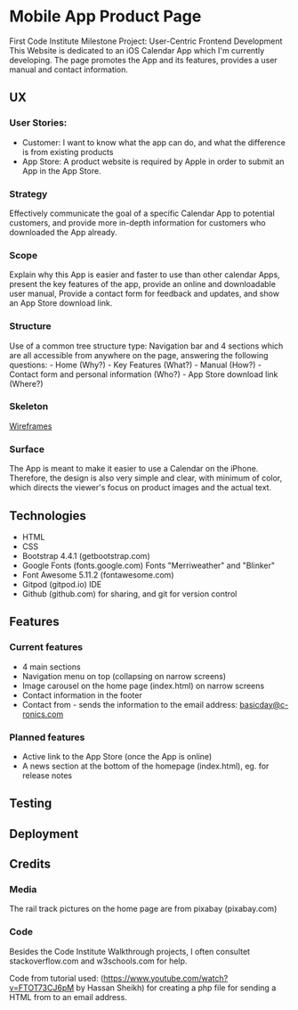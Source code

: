 # Mobile App Product Page

First Code Institute Milestone Project: User-Centric Frontend Development
This Website is dedicated to an iOS Calendar App which I'm currently developing. The page promotes the App and its features, provides a user manual and contact information.

## UX
### User Stories:
- Customer: I want to know what the app can do, and what the difference is from existing products
- App Store: A product website is required by Apple in order to submit an App in the App Store.

### Strategy
Effectively communicate the goal of a specific Calendar App to potential customers, and provide more in-depth information for customers who downloaded the App already.

### Scope
Explain why this App is easier and faster to use than other calendar Apps, present the key features of the app, provide an online and downloadable user manual, Provide a contact form for feedback and updates, and show an App Store download link. 

### Structure
Use of a common tree structure type: Navigation bar and 4 sections which are all accessible from anywhere on the page, answering the following questions: - Home (Why?) - Key Features (What?) - Manual  (How?) - Contact form and personal information (Who?) - App Store download link (Where?)

### Skeleton
[Wireframes](/Wireframes.pdf)

### Surface
The App is meant to make it easier to use a Calendar on the iPhone. Therefore, the design is also very simple and clear, with minimum of color, which directs the viewer's focus on product images and the actual text.

## Technologies

- HTML
- CSS
- Bootstrap 4.4.1 (getbootstrap.com)
- Google Fonts (fonts.google.com) Fonts "Merriweather" and "Blinker"
- Font Awesome 5.11.2 (fontawesome.com)
- Gitpod (gitpod.io) IDE
- Github (github.com) for sharing, and git for version control

## Features

### Current features

- 4 main sections
- Navigation menu on top (collapsing on narrow screens)
- Image carousel on the home page (index.html) on narrow screens
- Contact information in the footer
- Contact from - sends the information to the email address: basicday@c-ronics.com

### Planned features

- Active link to the App Store (once the App is online)
- A news section at the bottom of the homepage (index.html), eg. for release notes

## Testing

## Deployment


## Credits

### Media

The rail track pictures on the home page are from pixabay (pixabay.com)

### Code

Besides the Code Institute Walkthrough projects, I often consultet stackoverflow.com and w3schools.com for help.

Code from tutorial used: (https://www.youtube.com/watch?v=FTOT73CJ6pM by Hassan Sheikh) for creating a php file for sending a HTML from to an email address.
